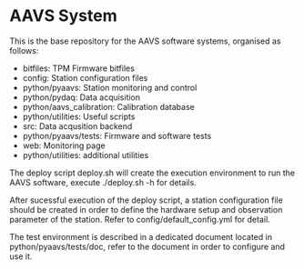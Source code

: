 
# AAVS System

This is the base repository for the AAVS software systems, organised as follows:

- bitfiles: TPM Firmware bitfiles
- config: Station configuration files
- python/pyaavs: Station monitoring and control
- python/pydaq: Data acquisition
- python/aavs_calibration: Calibration database
- python/utilities: Useful scripts
- src: Data acqusition backend
- python/pyaavs/tests: Firmware and software tests
- web: Monitoring page
- python/utilities: additional utilities

The deploy script deploy.sh will create the execution environment to run the AAVS software,
execute ./deploy.sh -h for details.

After sucessful execution of the deploy script, a station configuration file should be 
created in order to define the hardware setup and observation parameter of the station.
Refer to config/default_config.yml for detail.

The test environment is described in a dedicated document located in 
python/pyaavs/tests/doc, refer to the document in order to configure and use it.
